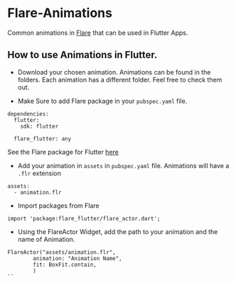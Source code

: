 # Flare-Animations
Common animations in [Flare](https://www.2dimensions.com/about-flare) that can be used in Flutter Apps.

## How to use Animations in Flutter.

- Download your chosen animation. Animations can be found in the folders. Each animation has a different folder. Feel free to check them out.

- Make Sure to add Flare package in your `pubspec.yaml` file.
```
dependencies:
  flutter:
    sdk: flutter
  
  flare_flutter: any
```
See the Flare package for Flutter [here](https://pub.dev/packages/flare_flutter)

- Add your animation in `assets` in `pubspec.yaml` file. Animations will have a `.flr` extension
```
assets:
  - animation.flr
```

- Import packages from Flare
```
import 'package:flare_flutter/flare_actor.dart';
```

- Using the FlareActor Widget, add the path to your animation and the name of Animation.
```
FlareActor("assets/animation.flr",
        animation: "Animation Name",
        fit: BoxFit.contain,
        )
``
